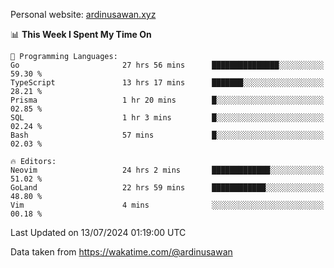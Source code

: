 Personal website: [ardinusawan.xyz](https://ardinusawan.xyz)

<!--START_SECTION:waka-->
📊 **This Week I Spent My Time On** 

```text
💬 Programming Languages: 
Go                       27 hrs 56 mins      ███████████████░░░░░░░░░░   59.30 % 
TypeScript               13 hrs 17 mins      ███████░░░░░░░░░░░░░░░░░░   28.21 % 
Prisma                   1 hr 20 mins        █░░░░░░░░░░░░░░░░░░░░░░░░   02.85 % 
SQL                      1 hr 3 mins         █░░░░░░░░░░░░░░░░░░░░░░░░   02.24 % 
Bash                     57 mins             █░░░░░░░░░░░░░░░░░░░░░░░░   02.03 % 

🔥 Editors: 
Neovim                   24 hrs 2 mins       █████████████░░░░░░░░░░░░   51.02 % 
GoLand                   22 hrs 59 mins      ████████████░░░░░░░░░░░░░   48.80 % 
Vim                      4 mins              ░░░░░░░░░░░░░░░░░░░░░░░░░   00.18 % 
```


 Last Updated on 13/07/2024 01:19:00 UTC
<!--END_SECTION:waka-->
Data taken from https://wakatime.com/@ardinusawan
